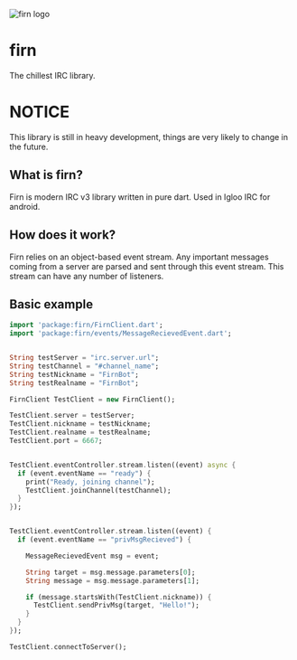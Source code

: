 ![firn logo](https://kelp.ml/u/axdx.png)
# firn
The chillest IRC library.

# NOTICE
This library is still in heavy development, things are very likely to change in the future.

## What is firn?
Firn is modern IRC v3 library written in pure dart. Used in Igloo IRC for android.

## How does it work?
Firn relies on an object-based event stream. Any important messages coming from a server
are parsed and sent through this event stream. This stream can have any number of listeners.

## Basic example
```dart
import 'package:firn/FirnClient.dart';
import 'package:firn/events/MessageRecievedEvent.dart';


String testServer = "irc.server.url";
String testChannel = "#channel_name";
String testNickname = "FirnBot";
String testRealname = "FirnBot";

FirnClient TestClient = new FirnClient();

TestClient.server = testServer;
TestClient.nickname = testNickname;
TestClient.realname = testRealname;
TestClient.port = 6667;


TestClient.eventController.stream.listen((event) async {
  if (event.eventName == "ready") {
    print("Ready, joining channel");
    TestClient.joinChannel(testChannel);
  }
});


TestClient.eventController.stream.listen((event) {
  if (event.eventName == "privMsgRecieved") {

    MessageRecievedEvent msg = event;

    String target = msg.message.parameters[0];
    String message = msg.message.parameters[1];

    if (message.startsWith(TestClient.nickname)) {
      TestClient.sendPrivMsg(target, "Hello!");
    }
  }
});

TestClient.connectToServer();

```
